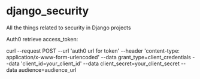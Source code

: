 # django_security

All the things related to security in Django projects



Auth0 retrieve access_token:

curl --request POST   --url 'auth0 url for token'   --header 'content-type: application/x-www-form-urlencoded'   --data grant_type=client_credentials   --data 'client_id=your_client_id'   --data client_secret=your_client_secret   --data audience=audience_url